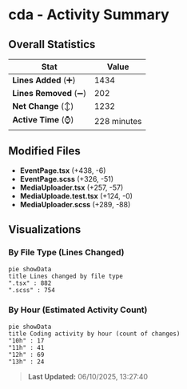 # cda - Activity Summary 

## Overall Statistics

| Stat                   | Value                                                             |
| ---------------------- | ----------------------------------------------------------------- |
| **Lines Added** (➕)   | 1434                                          |
| **Lines Removed** (➖) | 202                                        |
| **Net Change** (↕)    | 1232                |
| **Active Time** (⌚)   | 228 minutes |


## Modified Files
- **EventPage.tsx** (+438, -6)
- **EventPage.scss** (+326, -51)
- **MediaUploader.tsx** (+257, -57)
- **MediaUploade.test.tsx** (+124, -0)
- **MediaUploader.scss** (+289, -88)

## Visualizations

### By File Type (Lines Changed)

```mermaid
pie showData
title Lines changed by file type
".tsx" : 882
".scss" : 754
```

### By Hour (Estimated Activity Count)

```mermaid
pie showData
title Coding activity by hour (count of changes)
"10h" : 17
"11h" : 41
"12h" : 69
"13h" : 24
```


> **Last Updated:** 06/10/2025, 13:27:40